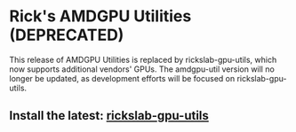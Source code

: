 # Rick's AMDGPU Utilities (DEPRECATED)

This release of AMDGPU Utilities is replaced by rickslab-gpu-utils, which now supports
additional vendors' GPUs.  The amdgpu-util version will no longer be updated, as
development efforts will be focused on rickslab-gpu-utils.

## Install the latest: [rickslab-gpu-utils](https://pypi.org/project/rickslab-gpu-utils/)

